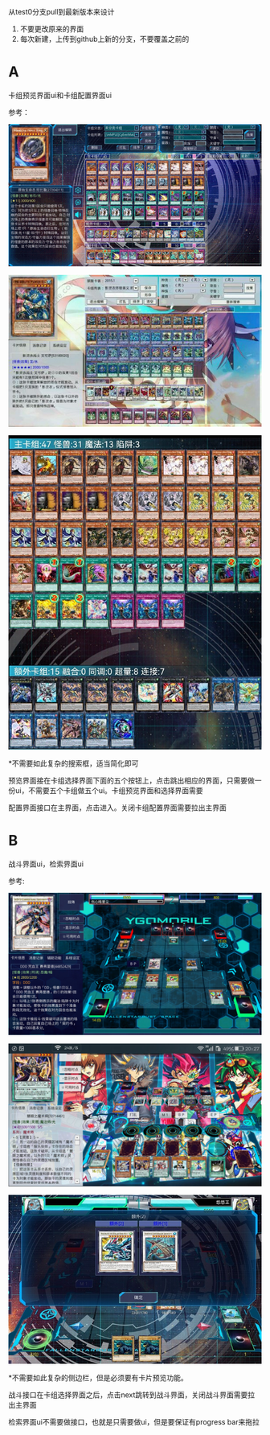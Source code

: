 
从test0分支pull到最新版本来设计

1. 不要更改原来的界面
2. 每次新建，上传到github上新的分支，不要覆盖之前的

# A

卡组预览界面ui和卡组配置界面ui

参考：

![qwq](3.png)

![qwq](3_2.gif)

![qwq](3_3.jpeg)

*不需要如此复杂的搜索框，适当简化即可

预览界面接在卡组选择界面下面的五个按钮上，点击跳出相应的界面，只需要做一份ui，不需要五个卡组做五个ui。卡组预览界面和选择界面需要

配置界面接口在主界面，点击进入。关闭卡组配置界面需要拉出主界面

# B

战斗界面ui，检索界面ui

参考:

![qwq](2.jpeg)

![qwq](2_2.jpeg)

![qwq](2_3.jpeg)

*不需要如此复杂的侧边栏，但是必须要有卡片预览功能。

战斗接口在卡组选择界面之后，点击next跳转到战斗界面，关闭战斗界面需要拉出主界面

检索界面ui不需要做接口，也就是只需要做ui，但是要保证有progress bar来拖拉

